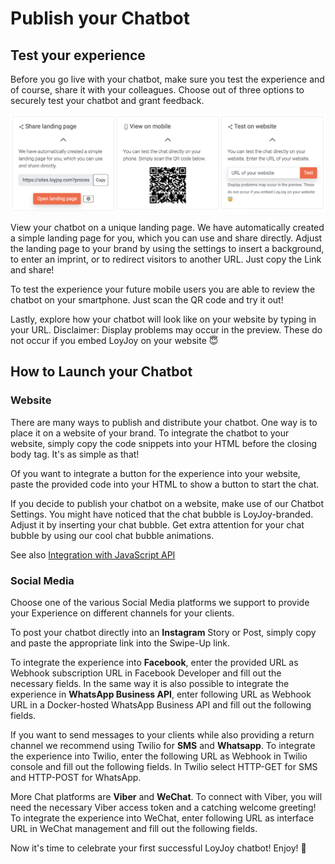 # Publish your Chatbot

## Test your experience 

Before you go live with your chatbot, make sure you test the experience and of course, share it with your colleagues. Choose out of three options to securely test your chatbot and grant feedback.

![Test before publish](/experiences/publish/publish.png)

View your chatbot on a unique landing page. We have automatically created a simple landing page for you, which you can use and share directly. Adjust the landing page to your brand by using the settings to insert a background, to enter an imprint, or to redirect visitors to another URL. Just copy the Link and share! 

To test the experience your future mobile users you are able to review the chatbot on your smartphone. Just scan the QR code and try it out!

Lastly, explore how your chatbot will look like on your website by typing in your URL. Disclaimer: Display problems may occur in the preview. These do not occur if you embed LoyJoy on your website 😇

## How to Launch your Chatbot 

### Website 

There are many ways to publish and distribute your chatbot. One way is to place it on a website of your brand. To integrate the chatbot to your website, simply copy the code snippets into your HTML before the closing body tag. It's as simple as that!

Of you want to integrate a button for the experience into your website, paste the provided code into your HTML to show a button to start the chat.

If you decide to publish your chatbot on a website, make use of our Chatbot Settings. You might have noticed that the chat bubble is LoyJoy-branded. Adjust it by inserting your chat bubble. Get extra attention for your chat bubble by using our cool chat bubble animations.

See also [Integration with JavaScript API](/experiences/publish/java_integration.md)

### Social Media 

Choose one of the various Social Media platforms we support to provide your Experience on different channels for your clients.

To post your chatbot directly into an **Instagram** Story or Post, simply copy and paste the appropriate link into the Swipe-Up link.

To integrate the experience into **Facebook**, enter the provided URL as Webhook subscription URL in Facebook Developer and fill out the  necessary fields. In the same way it is also possible to integrate the experience in **WhatsApp Business API**, enter following URL as Webhook URL in a Docker-hosted WhatsApp Business API and fill out the following fields. 

If you want to send messages to your clients while also providing a return channel we recommend using Twilio for **SMS** and **Whatsapp**. To integrate the experience into Twilio, enter the following URL as Webhook in Twilio console and fill out the following fields. In Twilio select HTTP-GET for SMS and HTTP-POST for WhatsApp.

More Chat platforms are **Viber** and **WeChat**. To connect with Viber, you will need the necessary Viber access token and a catching welcome greeting! To integrate the experience into WeChat, enter following URL as interface URL in WeChat management and fill out the following fields.

Now it's time to celebrate your first successful LoyJoy chatbot! Enjoy! 🎉

